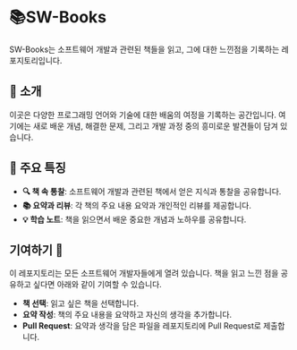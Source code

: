 # 📚SW-Books

SW-Books는 소프트웨어 개발과 관련된 책들을 읽고, 그에 대한 느낀점을 기록하는 레포지토리입니다. 

## 📖 소개
이곳은 다양한 프로그래밍 언어와 기술에 대한 배움의 여정을 기록하는 공간입니다. 여기에는 새로 배운 개념, 해결한 문제, 그리고 개발 과정 중의 흥미로운 발견들이 담겨 있습니다.

## 🌟 주요 특징
- **🔍 책 속 통찰**: 소프트웨어 개발과 관련된 책에서 얻은 지식과 통찰을 공유합니다.
- **📚 요약과 리뷰**: 각 책의 주요 내용 요약과 개인적인 리뷰를 제공합니다.
- **💡 학습 노트**: 책을 읽으면서 배운 중요한 개념과 노하우를 공유합니다.

## 기여하기 👐
이 레포지토리는 모든 소프트웨어 개발자들에게 열려 있습니다. 책을 읽고 느낀 점을 공유하고 싶다면 아래와 같이 기여할 수 있습니다.

- **책 선택**: 읽고 싶은 책을 선택합니다.
- **요약 작성**: 책의 주요 내용을 요약하고 자신의 생각을 추가합니다.
- **Pull Request**: 요약과 생각을 담은 파일을 레포지토리에 Pull Request로 제출합니다.

